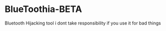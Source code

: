 # BlueToothia-BETA
Bluetooth Hijacking tool i dont take responsibility if you use it for bad things
